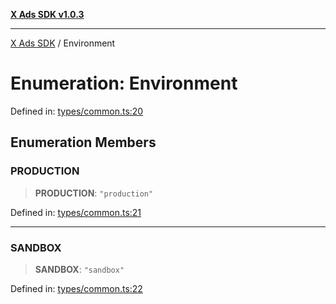 [**X Ads SDK v1.0.3**](../README.md)

***

[X Ads SDK](../globals.md) / Environment

# Enumeration: Environment

Defined in: [types/common.ts:20](https://github.com/kage1020/x-ads-sdk/blob/main/src/types/common.ts#L20)

## Enumeration Members

### PRODUCTION

> **PRODUCTION**: `"production"`

Defined in: [types/common.ts:21](https://github.com/kage1020/x-ads-sdk/blob/main/src/types/common.ts#L21)

***

### SANDBOX

> **SANDBOX**: `"sandbox"`

Defined in: [types/common.ts:22](https://github.com/kage1020/x-ads-sdk/blob/main/src/types/common.ts#L22)
